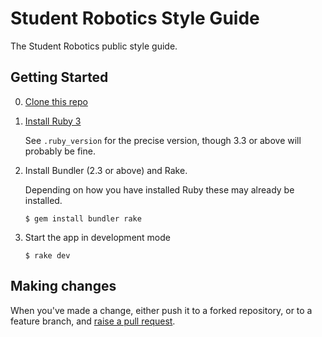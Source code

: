 # Student Robotics Style Guide

The Student Robotics public style guide.

## Getting Started

0. [Clone this repo][clone-repo]

1. [Install Ruby 3][install-ruby]

   See `.ruby_version` for the precise version, though 3.3 or above will
   probably be fine.

2. Install Bundler (2.3 or above) and Rake.

   Depending on how you have installed Ruby these may already be installed.

    ``` console
    $ gem install bundler rake
    ```

3. Start the app in development mode

    ```shell
    $ rake dev
    ```

## Making changes

When you've made a change, either push it to a forked repository, or to a
feature branch, and [raise a pull request][raise-a-pr].

[clone-repo]: https://docs.github.com/en/repositories/creating-and-managing-repositories/cloning-a-repository
[install-ruby]: https://www.ruby-lang.org/en/documentation/installation/
[raise-a-pr]: https://github.com/srobo/style/pull/new/main
